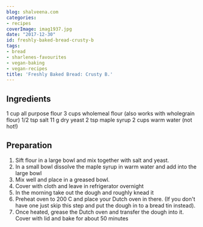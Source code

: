 ```yaml
---
blog: shalveena.com
categories:
- recipes
coverImage: imag1937.jpg
date: "2017-12-30"
id: freshly-baked-bread-crusty-b
tags:
- bread
- sharlenes-favourites
- vegan-baking
- vegan-recipes
title: 'Freshly Baked Bread: Crusty B.'
---
```


## Ingredients

1 cup all purpose flour 3 cups wholemeal flour (also works with wholegrain flour) 1/2 tsp salt 11 g dry yeast 2 tsp maple syrup 2 cups warm water (not hot!)

## Preparation

1. Sift flour in a large bowl and mix together with salt and yeast.
2. In a small bowl dissolve the maple syrup in warm water and add into the large bowl
3. Mix well and place in a greased bowl.
4. Cover with cloth and leave in refrigerator overnight 
5. In the morning take out the dough and roughly knead it 
6. Preheat oven to 200 C and place your Dutch oven in there. (If you don't have one just skip this step and put the dough in to a bread tin instead).
7. Once heated, grease the Dutch oven and transfer the dough into it. Cover with lid and bake for about 50 minutes
